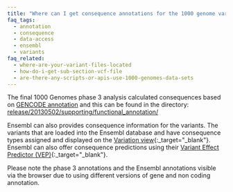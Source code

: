 ```yaml
---
title: "Where can I get consequence annotations for the 1000 genome variants?"
faq_tags:
  - annotation
  - consequence
  - data-access
  - ensembl
  - variants
faq_related:
  - where-are-your-variant-files-located
  - how-do-i-get-sub-section-vcf-file
  - are-there-any-scripts-or-apis-use-1000-genomes-data-sets
---
```

                    
The final 1000 Genomes phase 3 analysis calculated consequences based on [GENCODE annotation](http://www.gencodegenes.org/releases/19.html) and this can be found in the directory:
[release/20130502/supporting/functional_annotation/](http://ftp.1000genomes.ebi.ac.uk/vol1/ftp/release/20130502/supporting/functional_annotation/)

Ensembl can also provides consequence information for the variants. The variants that are loaded into the Ensembl database and have consequence types assigned and displayed on the [Variation view]({{site.browser_url}}/Homo_sapiens/Variation/Mappings?db=core;r=6:74125388-74126388;v=rs311685;vdb=variation;vf=14071116){:_target="_blank"}. Ensembl can also offer consequence predictions using their [Variant Effect Predictor (VEP)]({{site.browser_url}}/Homo_sapiens/UserData/UploadVariations?db=core){:_target="_blank"}.

Please note the phase 3 annotations and the Ensembl annotations visible via the browser due to using different versions of gene and non coding annotation.
